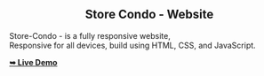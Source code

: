 
  <h2 align="center">Store Condo - Website</h2>

  Store-Condo - is a fully responsive website, <br />Responsive for all devices, build using HTML, CSS, and JavaScript.

  <a href="https://store-condo-9ujw3yg1g-yujitechs-projects.vercel.app"><strong>➥ Live Demo</strong></a>    

